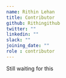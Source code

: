 ```yaml
---
name: Rithin Lehan
title: Contributor
github: Rithingithub
twitter: ""
linkedin: ""
slack: ""
joining_date: ""
role : contributor
---
```


Still waiting for this
